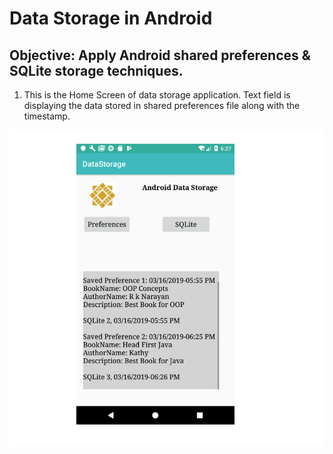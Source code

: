 Data Storage in Android 
===

Objective: Apply Android shared preferences & SQLite storage techniques.
---


1)	This is the Home Screen of data storage application. Text field is displaying the data stored in shared preferences file along with the timestamp.

![](images/Capture.PNG)
